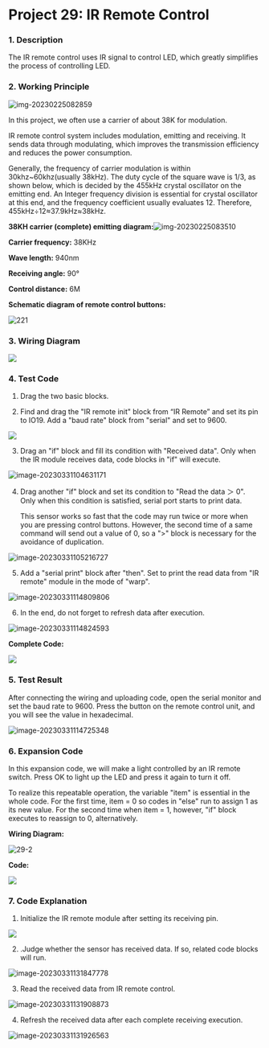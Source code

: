 # **Project 29: IR Remote Control**
### **1. Description**

The IR remote control uses IR signal to control LED, which greatly simplifies the process of controlling LED. 



### **2. Working Principle**

![img-20230225082859](./media/img-20230225082859.png) 

In this project, we often use a carrier of about 38K for modulation. 

IR remote control system includes modulation, emitting and receiving. It sends data through modulating, which improves the transmission efficiency and reduces the power consumption.

Generally, the frequency of carrier modulation is within 30khz~60khz(usually 38kHz). The duty cycle of the square wave is 1/3, as shown below, which is decided by the 455kHz crystal oscillator on the emitting end. 
An Integer frequency division is essential for crystal oscillator at this end, and the frequency coefficient usually evaluates 12. Therefore, 455kHz÷12≈37.9kHz≈38kHz. 



**38KH carrier (complete) emitting diagram:**![img-20230225083510](./media/img-20230225083510.jpg)

**Carrier frequency:** 38KHz

**Wave length:** 940nm

**Receiving angle:** 90°

**Control distance:** 6M

**Schematic diagram of remote control buttons:**

![221](./media/221.jpg)

### **3. Wiring Diagram**

![](./media/29-1.jpg)

### **4. Test Code**

1. Drag the two basic blocks.

2. Find and drag the "IR remote init" block from “IR Remote” and set its pin to IO19. Add a "baud rate" block from "serial" and set to 9600.

![](./media/image-20230421142044084.png)

3. Drag an "if" block and fill its condition with "Received data". Only when the IR module receives data, code blocks in "if" will execute.


![image-20230331104631171](./media/image-20230331104631171.png)

4. Drag another "if" block and set its condition to "Read the data ＞ 0". Only when this condition is satisfied, serial port starts to print data. 

   This sensor works so fast that the code may run twice or more when you are pressing control buttons. However, the second time of a same command will send out a value of 0, so a ">" block is necessary for the avoidance of duplication. 

![image-20230331105216727](./media/image-20230331105216727.png)

5. Add a "serial print" block after "then". Set to print the read data from "IR remote" module in the mode of "warp".

![image-20230331114809806](./media/image-20230331114809806.png)

6. In the end, do not forget to refresh data after execution. 

![image-20230331114824593](./media/image-20230331114824593.png)

**Complete Code:**

![](./media/29-1-1682058028871-39.png)

### **5. Test Result**

After connecting the wiring and uploading code, open the serial monitor and set the baud rate to 9600. Press the button on the remote control unit, and you will see the value in hexadecimal.

![image-20230331114725348](./media/image-20230331114725348.png)

### **6. Expansion Code**

In this expansion code, we will make a light controlled by an IR remote switch. Press OK to light up the LED and press it again to turn it off. 

To realize this repeatable operation, the variable "item" is essential in the whole code. For the first time, item = 0 so codes in "else" run to assign 1 as its new value. For the second time when item = 1, however, "if" block executes to reassign to 0, alternatively.

**Wiring Diagram:**

![29-2](./media/29-2.jpg)

**Code:**

![](./media/29-2-1682058469225-42.png)



### **7. Code Explanation**

1. Initialize the IR remote module after setting its receiving pin.

![](./media/image-20230421142819000.png)

2. .Judge whether the sensor has received data. If so, related code blocks will run.

![image-20230331131847778](./media/image-20230331131847778.png)

3. Read the received data from IR remote control.

![image-20230331131908873](./media/image-20230331131908873.png)

4. Refresh the received data after each complete receiving execution. 

![image-20230331131926563](./media/image-20230331131926563.png)


